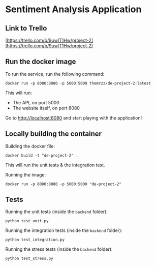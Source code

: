 # Sentiment Analysis Application

## Link to Trello
[https://trello.com/b/9uwlT1Hw/project-2](https://trello.com/b/9uwlT1Hw/project-2)

## Run the docker image

To run the service, run the following command:
```
docker run -p 8080:8080 -p 5000:5000 themrzz/de-project-2:latest
```

This will run:
- The API, on port 5000
- The website itself, on port 8080

Go to [http://localhost:8080](http://localhost:8080) and start playing with the application!

## Locally building the container

Building the docker file:
```
docker build -t "de-project-2" .
```

This will run the unit tests & the integration test.

Running the image:
```
docker run -p 8080:8080 -p 5000:5000 "de-project-2"
```

## Tests
Running the unit tests (inside the `backend` folder):
```
python test_unit.py
```

Running the integration tests (inside the `backend` folder):
```
python test_integration.py
```

Running the stress tests (inside the `backend` folder):
```
python test_stress.py
```
